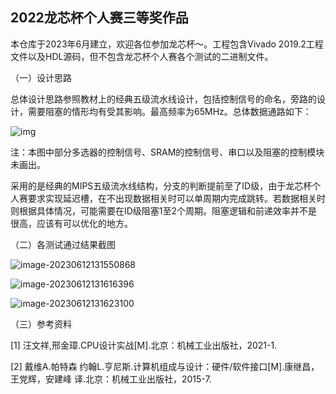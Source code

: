 2022龙芯杯个人赛三等奖作品
---------------

本仓库于2023年6月建立，欢迎各位参加龙芯杯～。工程包含Vivado 2019.2工程文件以及HDL源码，但不包含龙芯杯个人赛各个测试的二进制文件。  

（一）设计思路

​	总体设计思路参照教材上的经典五级流水线设计，包括控制信号的命名，旁路的设计，需要阻塞的情形均有受其影响。最高频率为65MHz。总体数据通路如下：

![img](file:///tmp/lu178481gxi4.tmp/lu178481gxig_tmp_53360cd45f5d37c2.png)

注：本图中部分多选器的控制信号、SRAM的控制信号、串口以及阻塞的控制模块未画出。

采用的是经典的MIPS五级流水线结构，分支的判断提前至了ID级，由于龙芯杯个人赛要求实现延迟槽，在不出现数据相关时可以单周期内完成跳转。若数据相关时则根据具体情况，可能需要在ID级阻塞1至2个周期。阻塞逻辑和前递效率并不是很高，应该有可以优化的地方。

（二）各测试通过结果截图

![image-20230612131550868](/home/seven7/.config/Typora/typora-user-images/image-20230612131550868.png)

![image-20230612131616396](/home/seven7/.config/Typora/typora-user-images/image-20230612131616396.png)

![image-20230612131623100](/home/seven7/.config/Typora/typora-user-images/image-20230612131623100.png)

（三）参考资料

[1] 汪文祥,邢金璋.CPU设计实战[M].北京：机械工业出版社，2021-1.

[2] 戴维A.帕特森 约翰L.亨尼斯.计算机组成与设计：硬件/软件接口[M].康继昌，王党辉，安建峰 译.北京：机械工业出版社，2015-7.
